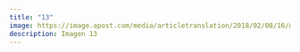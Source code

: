 ```yaml
---
title: "13"
image: https://image.apost.com/media/articletranslation/2018/02/08/16/d8a44a0b4d9b76d6b03c199a475f6702_500x1.jpg
description: Imagen 13
---
```

